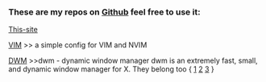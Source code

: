 
 
 ### These are my repos on [Github](https://github.com/C3866S?tab=repositories) feel free to use it:
 [This-site](https://github.com/C3866S/c3866s.github.io)

[VIM](https://github.com/C3866S/-VimConfigs) >> a simple config for VIM and     NVIM

[DWM](https://github.com/C3866S/dwmcsgentoo) >>dwm - dynamic window manager
dwm is an extremely fast, small, and dynamic window manager for X.
They belong too {
[1](https://github.com/C3866S/dmenu)
[2](https://github.com/C3866S/slstatus) 
[3](https://github.com/C3866S/stgent)
}
